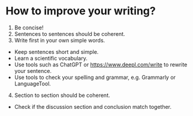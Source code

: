 # How to improve your writing?

1. Be concise!
2. Sentences to sentences should be coherent.
3. Write first in your own simple words.
  * Keep sentences short and simple.
  * Learn a scientific vocabulary.
  * Use tools such as ChatGPT or https://www.deepl.com/write to rewrite your sentence.
  * Use tools to check your spelling and grammar, e.g. Grammarly or LanguageTool.
4. Section to section should be coherent.
  *  Check if the discussion section and conclusion match together.
